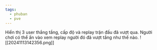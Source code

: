 ```yaml
---
tags:
  - phuban
  - pve
---
```

Hiển thị 3 user thắng tầng, cấp độ và replay trận đấu đã vượt qua.
Người chơi có thể ấn vào xem replay người đó đã vượt tầng như thế nào.
![[20241113142356.png]]